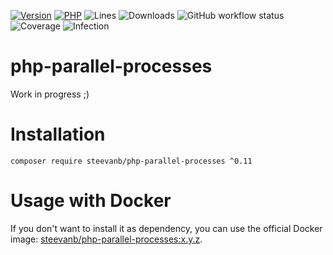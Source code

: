 [![Version](https://img.shields.io/badge/version-0.11.0-blueviolet.svg)](https://github.com/steevanb/php-parallel-processes/tree/0.11.0)
[![PHP](https://img.shields.io/badge/php-^8.1-blue.svg)](https://php.net)
![Lines](https://img.shields.io/badge/code%20lines-5,990-blue.svg)
![Downloads](https://poser.pugx.org/steevanb/php-parallel-processes/downloads)
![GitHub workflow status](https://img.shields.io/github/actions/workflow/status/steevanb/php-parallel-processes/ci.yml?branch=master)
![Coverage](https://img.shields.io/badge/coverage-50%25-success.svg)
![Infection](https://img.shields.io/badge/infection-86%25-success.svg)

# php-parallel-processes

Work in progress ;)

# Installation

```
composer require steevanb/php-parallel-processes ^0.11
```

# Usage with Docker

If you don't want to install it as dependency, you can use the official Docker image: 
[steevanb/php-parallel-processes:x.y.z](https://hub.docker.com/r/steevanb/php-parallel-processes/tags).
